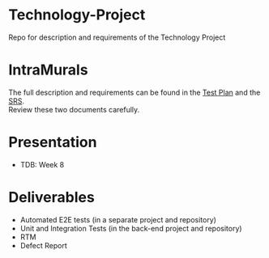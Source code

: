 # Technology-Project
Repo for description and requirements of the Technology Project

# IntraMurals
The full description and requirements can be found in the [Test Plan](./intramurals-test-plan.docx) and the [SRS](./HawthorneGrovelandSRS.docx).  
Review these two documents carefully. 

# Presentation
- TDB: Week 8

# Deliverables
- Automated E2E tests (in a separate project and repository)
- Unit and Integration Tests (in the back-end project and repository)
- RTM
- Defect Report


